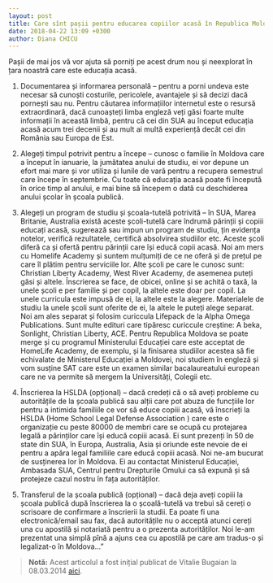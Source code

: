 ```yaml
---
layout: post
title: Care sînt pașii pentru educarea copiilor acasă în Republica Moldova? 
date: 2018-04-22 13:09 +0300
author: Diana CHICU
---
```


Pașii de mai jos vă vor ajuta să porniți pe acest drum nou și neexplorat în țara
noastră care este educația acasă.

1) Documentarea și informarea personală – pentru a porni undeva este necesar să
cunoști costurile, pericolele, avantajele și să decizi dacă pornești sau nu.
Pentru căutarea informațiilor internetul este o resursă extraordinară, dacă
cunoașteți limba engleză veți găsi foarte multe informații în această limbă,
pentru că cei din SUA au început educația acasă acum trei decenii și au mult ai
multă experiență decât cei din România sau Europa de Est.

2) Alegeți timpul potrivit pentru a începe – cunosc o familie în Moldova care
a început în ianuarie, la jumătatea anului de studiu, ei vor depune un efort mai
mare și vor utiliza și lunile de vară pentru a recupera semestrul care începe în
septembrie. Cu toate că educația acasă poate fi începută în orice timp al
anului, e mai bine să începem o dată cu deschiderea anului școlar în școala
publică.

3) Alegeți un program de studiu și școala-tutelă potrivită – în SUA, Marea
Britanie, Australia există aceste școli-tutelă care îndrumă părinții și copiii
educați acasă, sugerează sau impun un program de studiu, țin evidența notelor,
verifică rezultatele, certifică absolvirea studiilor etc. Aceste școli diferă ca
și ofertă pentru părinții care își educă copii acasă. Noi am mers cu Homelife
Academy și suntem mulțumiți de ce ne oferă și de prețul pe care îl plătim pentru
serviciile lor. Alte școli pe care le cunosc sunt: Christian Liberty Academy,
West River Academy, de asemenea puteți găsi și altele. Înscrierea se face, de
obicei, online și se achită o taxă, la unele școli e per familie și per copil,
la altele este doar per copil. La unele curricula este impusă de ei, la altele
este la alegere. Materialele de studiu la unele școli sunt oferite de ei,  la
altele le puteți alege separat. Noi am ales separat și folosim curiccula
Lifepack de la Alpha Omega Publications. Sunt multe edituri care tipăresc
curiccule creștine: A beka, Sonlight, Christian Liberty, ACE. Pentru Republica
Moldova se poate merge și cu programul Ministerului Educației care este acceptat
de HomeLife Academy, de exemplu, și la finisarea studiilor acestea să fie
echivalate de Ministerul Educației a Moldovei, noi studiem în engleză și vom
susține SAT care este un examen similar bacalaureatului european care ne va
permite să mergem la Universități, Colegii etc.

4) Înscrierea la HSLDA (opțional) – dacă credeți că o să aveți probleme cu
autoritățile de la școala publică sau alții care pot abuza de funcțiile lor
pentru a intimida familiile ce vor să educe copiii acasă, vă înscrieți la HSLDA
(Home School Legal Defense Association ) care este o organizație cu peste 80000
de membri care se ocupă cu protejarea legală a părinților care își educă copiii
acasă. Ei sunt prezenți în 50 de state din SUA, în Europa, Australia, Asia și
oriunde este nevoie de ei pentru a apăra legal familiile care educă copiii
acasă. Noi ne-am bucurat de susținerea lor în Moldova. Ei au contactat
Ministerul Educației, Ambasada SUA, Centrul pentru  Drepturile Omului ca să
expună și să protejeze cazul nostru în fața autorităților.

5) Transferul de la școala publică (opțional) – dacă deja aveți copiii la școala
publică după înscrierea la o școală-tutelă va trebui să cereți o scrisoare de
confirmare a înscrierii la studii. Ea poate fi una electronică/email sau fax,
dacă autoritățile nu o acceptă atunci cereți una cu apostilă și notariată pentru
a o prezenta autorităților. Noi le-am prezentat una simplă pînă a ajuns cea cu
apostilă pe care am tradus-o și legalizat-o în Moldova...”

> **Notă:** Acest articolul a fost inițial publicat de Vitalie Bugaian la 08.03.2014
> [aici](https://moldovacrestina.md/pasi-pentru-educarea-copiilor-acasa-in-republica-moldova/).
